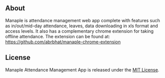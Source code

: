 ## About

Manaple is attendance management web app complete with features such as in/out/mid-day attendance, leaves, data downloading in xls format and access levels. It also has a complementary chrome extension for taking offline attendance. The extension can be found at: https://github.com/abrbhat/manaple-chrome-extension

## License

Manaple Attendance Management App is released under the [MIT License](http://www.opensource.org/licenses/MIT).
